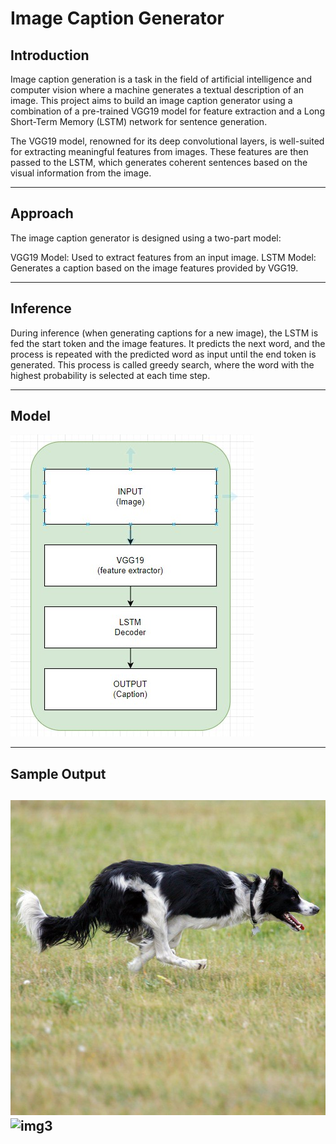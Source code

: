 # Image Caption Generator
## Introduction
Image caption generation is a task in the field of artificial intelligence and computer vision where a machine generates a textual description of an image. This project aims to build an image caption generator using a combination of a pre-trained VGG19 model for feature extraction and a Long Short-Term Memory (LSTM) network for sentence generation.

The VGG19 model, renowned for its deep convolutional layers, is well-suited for extracting meaningful features from images. These features are then passed to the LSTM, which generates coherent sentences based on the visual information from the image.

---

## Approach
The image caption generator is designed using a two-part model:

VGG19 Model: Used to extract features from an input image.
LSTM Model: Generates a caption based on the image features provided by VGG19.

---

## Inference
During inference (when generating captions for a new image), the LSTM is fed the start token and the image features. It predicts the next word, and the process is repeated with the predicted word as input until the end token is generated. This process is called greedy search, where the word with the highest probability is selected at each time step.

---
## Model
![img1](https://github.com/SwamySaxena/image_caption_generator/blob/main/image1.jpg)

---
## Sample Output
![img2](https://github.com/SwamySaxena/image_caption_generator/blob/main/dog.jpg)
![img3](https://github.com/SwamySaxena/image_caption_generator/blob/main/image2.jpeg)
---
